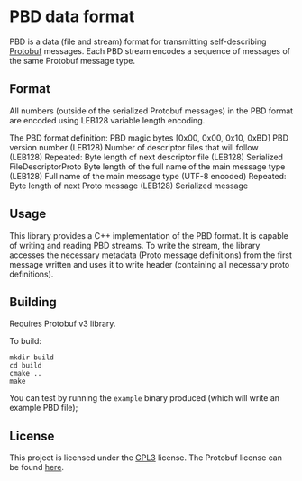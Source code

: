 # PBD data format

PBD is a data (file and stream) format for transmitting self-describing [Protobuf](https://developers.google.com/protocol-buffers/) messages. Each PBD stream encodes a sequence of messages of the same Protobuf message type.

## Format

All numbers (outside of the serialized Protobuf messages) in the PBD format are encoded using LEB128 variable length encoding.

The PBD format definition:
    PBD magic bytes [0x00, 0x00, 0x10, 0xBD]
    PBD version number (LEB128)
    Number of descriptor files that will follow (LEB128)
    Repeated:
        Byte length of next descriptor file (LEB128)
        Serialized FileDescriptorProto
    Byte length of the full name of the main message type (LEB128)
    Full name of the main message type (UTF-8 encoded)
    Repeated:
        Byte length of next Proto message (LEB128)
        Serialized message

## Usage

This library provides a C++ implementation of the PBD format. It is capable of writing and reading PBD streams. To write the stream, the library accesses the necessary metadata (Proto message definitions) from the first message written and uses it to write header (containing all necessary proto definitions).

## Building

Requires Protobuf v3 library.

To build:

```
mkdir build
cd build
cmake ..
make
```

You can test by running the `example` binary produced (which will write an example PBD file);

## License

This project is licensed under the [GPL3](https://github.com/mvilim/pbd/blob/master/LICENSE) license. The Protobuf license can be found [here](https://github.com/mvilim/pbd/blob/master/thirdparty/protobuf/LICENSE).
